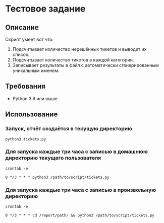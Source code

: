 # Тестовое задание

## Описание

Скрипт умеет вот что:

1.  Подсчитывает количество нерешённых тикетов и выводит их список.
2.  Подсчитывает количество тикетов в каждой категории.
3.  Записывает результаты в файл с автоматически сгенерированным уникальным именем.

## Требования

-   Python 3.6 или выше

## Использование

### Запуск, отчёт создаётся в текущую директорию

`python3 tickets.py`

### Для запуска каждые три часа с записью **в домашнюю директорию текущего пользователя**

`crontab -e`

`0 */3 * * * python3 /path/to/script/tickets.py`

### Для запуска каждые три часа с записью **в произвольную директорию**

`crontab -e`

`0 */3 * * * cd /report/path/ && python3 /path/to/script/tickets.py`


